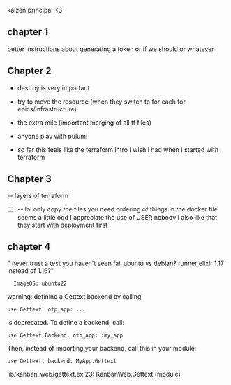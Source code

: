 kaizen principal <3
## chapter 1 
better instructions about generating a token or if we should or whatever


## Chapter 2
- destroy is very important
- try to move the resource (when they switch to for each for epics/infrastructure)
- the extra mile (important merging of all tf files)

- anyone play with pulumi
- so far this feels like the terraform intro I wish i had when I started with terraform

## Chapter 3
-- layers of terraform
  * [ ] -- lol only copy the files you need
  ordering of things in the docker file seems a little odd 
  I appreciate the use of USER nobody
  I also like that they start with deployment first
  
## chapter 4
" never trust a test you haven't seen fail
ubuntu vs debian?
runner elixir 1.17 instead of 1.16?"

      ImageOS: ubuntu22


warning: defining a Gettext backend by calling

    use Gettext, otp_app: ...

is deprecated. To define a backend, call:

    use Gettext.Backend, otp_app: :my_app

Then, instead of importing your backend, call this in your module:

    use Gettext, backend: MyApp.Gettext

  lib/kanban_web/gettext.ex:23: KanbanWeb.Gettext (module)
